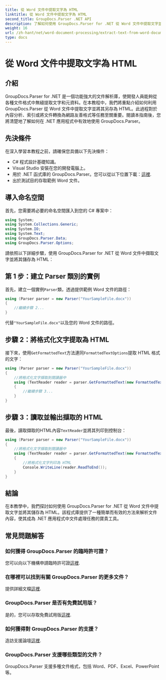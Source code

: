 ```yaml
---
title: 從 Word 文件中提取文字為 HTML
linktitle: 從 Word 文件中提取文字為 HTML
second_title: GroupDocs.Parser .NET API
description: 了解如何使用 GroupDocs.Parser for .NET 從 Word 文件中提取文字並將其儲存為 HTML。帶有程式碼範例的分步教程。
weight: 16
url: /zh-hant/net/word-document-processing/extract-text-from-word-document-as-html/
type: docs
---
```

# 從 Word 文件中提取文字為 HTML

## 介紹
GroupDocs.Parser for .NET 是一個功能強大的文件解析庫，使開發人員能夠從各種文件格式中無縫提取文字和元資料。在本教程中，我們將重點介紹如何利用 GroupDocs.Parser 從 Word 文件中提取文字並將其另存為 HTML。此過程對於內容分析、索引或將文件轉換為網路友善格式等任務至關重要。閱讀本指南後，您將清楚地了解如何在 .NET 應用程式中有效地使用 GroupDocs.Parser。
## 先決條件
在深入學習本教程之前，請確保您具備以下先決條件：
- C# 程式設計基礎知識。
- Visual Studio 安裝在您的開發電腦上。
- 用於 .NET 函式庫的 GroupDocs.Parser。您可以從以下位置下載：[這裡](https://releases.groupdocs.com/parser/net/).
- 出於測試目的存取範例 Word 文件。
## 導入命名空間
首先，您需要將必要的命名空間匯入到您的 C# 專案中：
```csharp
using System;
using System.Collections.Generic;
using System.IO;
using System.Text;
using GroupDocs.Parser.Data;
using GroupDocs.Parser.Options;
```
請依照以下詳細步驟，使用 GroupDocs.Parser for .NET 從 Word 文件中擷取文字並將其儲存為 HTML：
## 第 1 步：建立 Parser 類別的實例
首先，建立一個實例`Parser`類，透過提供範例 Word 文件的路徑：
```csharp
using (Parser parser = new Parser("YourSampleFile.docx"))
{
    //繼續步驟 2...
}
```
代替`"YourSampleFile.docx"`以及您的 Word 文件的路徑。
## 步驟 2：將格式化文字提取為 HTML
接下來，使用`GetFormattedText`方法連同`FormattedTextOptions`提取 HTML 格式的文字：
```csharp
using (Parser parser = new Parser("YourSampleFile.docx"))
{
    //將格式化文字擷取到閱讀器中
    using (TextReader reader = parser.GetFormattedText(new FormattedTextOptions(FormattedTextMode.Html)))
    {
        //繼續步驟 3...
    }
}
```
## 步驟 3：讀取並輸出擷取的 HTML
最後，讀取擷取的HTML內容`TextReader`並將其列印到控制台：
```csharp
using (Parser parser = new Parser("YourSampleFile.docx"))
{
    //將格式化文字擷取到閱讀器中
    using (TextReader reader = parser.GetFormattedText(new FormattedTextOptions(FormattedTextMode.Html)))
    {
        //將格式化文字列印為 HTML
        Console.WriteLine(reader.ReadToEnd());
    }
}
```
## 結論
在本教學中，我們探討如何使用 GroupDocs.Parser for .NET 從 Word 文件中提取文字並將其儲存為 HTML。該程式庫提供了一種簡單而有效的方法來解析文件內容，使其成為 .NET 應用程式中文件處理任務的寶貴工具。

## 常見問題解答
### 如何獲得 GroupDocs.Parser 的臨時許可證？
您可以向以下機構申請臨時許可證[這裡](https://purchase.groupdocs.com/temporary-license/).
### 在哪裡可以找到有關 GroupDocs.Parser 的更多文件？
提供詳細文檔[這裡](https://tutorials.groupdocs.com/parser/net/).
### GroupDocs.Parser 是否有免費試用版？
是的，您可以存取免費試用版[這裡](https://releases.groupdocs.com/).
### 如何獲得對 GroupDocs.Parser 的支援？
造訪支援論壇[這裡](https://forum.groupdocs.com/c/parser/17).
### GroupDocs.Parser 支援哪些類型的文件？
GroupDocs.Parser 支援多種文件格式，包括 Word、PDF、Excel、PowerPoint 等。